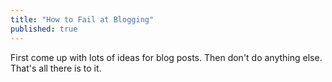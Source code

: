 ```yaml
---
title: "How to Fail at Blogging"
published: true
---
```


First come up with lots of ideas for blog posts. Then don't do anything else. That's all there is to it.